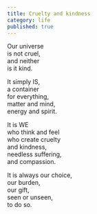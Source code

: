 ```yaml
---
title: Cruelty and kindness
category: life
published: true
---
```


Our universe  
is not cruel,  
and neither  
is it kind.  
  
It simply IS,  
a container  
for everything,  
matter and mind,  
energy and spirit.  
  
It is WE    
who think and feel    
who create cruelty   
and kindness,  
needless suffering,  
and compassion.  
  
It is always our choice,  
our burden,  
our gift,  
seen or unseen,  
to do so.
